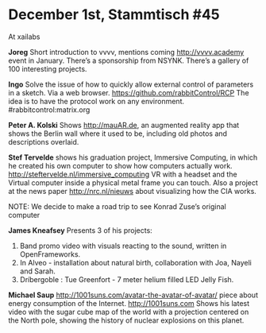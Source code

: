 # **December 1st, Stammtisch #45**

At xailabs

**Joreg**
Short introduction to vvvv, mentions coming http://vvvv.academy event in January. There’s a sponsorship from NSYNK. There’s a gallery of 100 interesting projects.

**Ingo**
Solve the issue of how to quickly allow external control of parameters in a sketch. Via a web browser. https://github.com/rabbitControl/RCP The idea is to have the protocol work on any environment. #rabbitcontrol:matrix.org

**Peter A. Kolski**
Shows http://mauAR.de, an augmented reality app that shows the Berlin wall where it used to be, including old photos and descriptions overlaid.

**Stef Tervelde**
shows his graduation project, Immersive Computing, in which he created his own computer to show how computers actually work. http://steftervelde.nl/immersive_computing
VR with a headset and the Virtual computer inside a physical metal frame you can touch.
Also a project at the news paper http://nrc.nl/nieuws about visualizing how the CIA works.

NOTE: We decide to make a road trip to see Konrad Zuse’s original computer

**James Kneafsey**
Presents 3 of his projects:

1. Band promo video with visuals reacting to the sound, written in OpenFrameworks.
2. In Alveo - installation about natural birth, collaboration with Joa, Nayeli and Sarah.
3. Dríbergoble : Tue Greenfort - 7 meter helium filled LED Jelly Fish.

**Michael Saup**
http://1001suns.com/avatar-the-avatar-of-avatar/ piece about energy consumption of the Internet.
http://1001suns.com Shows his latest video with the sugar cube map of the world
with a projection centered on the North pole, showing the history of nuclear explosions on this planet.

